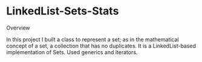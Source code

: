# LinkedList-Sets-Stats

Overview

In this project I built a class to represent a set; as in the mathematical concept of a set, a collection that has no duplicates. It is a LinkedList-based implementation of Sets. Used generics and iterators.
